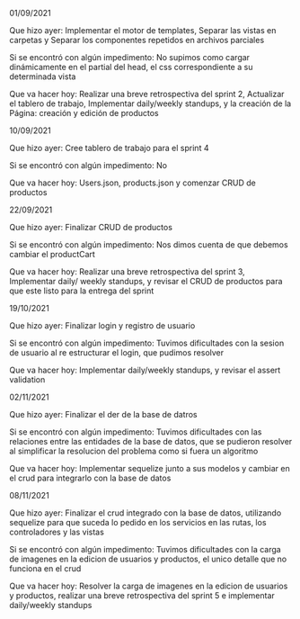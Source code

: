 01/09/2021

Que hizo ayer: Implementar el motor de templates, Separar las vistas en carpetas y Separar los componentes
repetidos en archivos parciales

Si se encontró con algún impedimento: No supimos como cargar dinámicamente en el partial del head, el css
correspondiente a su determinada vista

Que va hacer hoy: Realizar una breve retrospectiva del sprint 2, Actualizar el tablero de trabajo, Implementar daily/weekly standups, y la creación de la Página: creación y edición de productos

10/09/2021

Que hizo ayer: Cree tablero de trabajo para el sprint 4

Si se encontró con algún impedimento: No

Que va hacer hoy: Users.json, products.json y comenzar CRUD de productos

22/09/2021

Que hizo ayer: Finalizar CRUD de productos

Si se encontró con algún impedimento: Nos dimos cuenta de que debemos cambiar el productCart

Que va hacer hoy: Realizar una breve retrospectiva del sprint 3, Implementar daily/
weekly standups, y revisar el CRUD de productos para que este listo para la entrega del sprint

19/10/2021

Que hizo ayer: Finalizar login y registro de usuario

Si se encontró con algún impedimento: Tuvimos dificultades con la sesion de usuario al re estructurar el login, que pudimos resolver

Que va hacer hoy: Implementar daily/weekly standups, y revisar el assert validation

02/11/2021

Que hizo ayer: Finalizar el der de la base de datros

Si se encontró con algún impedimento: Tuvimos dificultades con las relaciones entre las entidades de la base de datos, que se pudieron resolver al simplificar la resolucion del problema como si fuera un algoritmo

Que va hacer hoy: Implementar sequelize junto a sus modelos y cambiar en el crud para integrarlo con la base de datos

08/11/2021

Que hizo ayer: Finalizar el crud integrado con la base de datos, utilizando sequelize para que suceda lo pedido en los servicios en las rutas, los controladores y las vistas

Si se encontró con algún impedimento: Tuvimos dificultades con la carga de imagenes en la edicion de usuarios y productos, el unico detalle que no funciona en el crud

Que va hacer hoy: Resolver la carga de imagenes en la edicion de usuarios y productos, realizar una breve retrospectiva del sprint 5 e implementar daily/weekly standups
